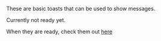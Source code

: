 These are basic toasts that can be used to show messages.

Currently not ready yet.

When they are ready, check them out [here](https://CoolDeveloper101.github.io/javascript-toasts/)
